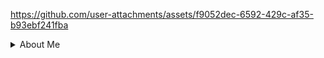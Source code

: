 


https://github.com/user-attachments/assets/f9052dec-6592-429c-af35-b93ebf241fba



<details><summary>About Me</summary>

The clip above is from the emulator that still exists here: https://mxoemu.info/ from The Matrix Online, there is a community on Discord for it, as you can see you are still able to load it up and I got superjumping going thanks as well to the contributions of those supporting the emulator.

❤️‍🔥    *heart of fire*

![399530907-63e98967-ba0b-4bd3-a269-bb9eb74a00ca](https://github.com/user-attachments/assets/056a6b47-e072-409b-92a7-341a4549047b)

During this time I made a community website of the many websites I made myself one was called dajwebs.com, it was a social website just for friends and games. I built websites for several gaming communities and contributed to designs to several marketplaces like themeforest, and built mxodreamwarriors.com (A Matrix Online MMO) group, I also played City of Heroes, Villains, and Guild Wars 1 etc. I had custom rendered characters that animated upon each page load in, was pretty cool, I helped set this up I remember was very fun (Unfortunately, I guess Sony Online Entertainment dropped the ball on possible more revenue or priorities changed I don't know but if anyone knows of a project like this upcoming please let me know I'm interested.  It was developed by a subsidiary Monolith before SOE was restructured twice following various trends.  I find software can be convoluted in its execution at scale with ironically low shelf life.  I wrote about this more in substack and X articles you may find through my profile on the left, where I was involved directly in these modding community trends with things like specific launchers and server testing, Sony Online was renamed briefly to Daybreak...):

![mxomybettermemories](https://github.com/user-attachments/assets/7af47f42-a7d2-41b8-a405-4e7f244633ab)

Some music I enjoy (the preview below is randomly cycling album artwork when you refresh this page):


[![spotify-github-profile](https://spotify-github-profile.kittinanx.com/api/view?uid=jimdzy&cover_image=true&theme=default&show_offline=false&background_color=430404&interchange=false&bar_color=000000&bar_color_cover=true)](https://open.spotify.com/user/jimdzy)

I've created well over 30+ websites in my lifetime: 
soulsofthefire.com (at one point averaged 1000+ visits a day)
checkeredraven.com (communities for guild wars and neverwinter)
A Saints Row 2 Website for the multiplayer mode run on a community forum utilizing php-bb
www.dajwebs.com and www.thejweb.com were once owned by me as well, jimsbr.com may go live later
the former were based on HTML and I developed them as PHP and HTML websites for friends.
I also utilized several different CMS software, Apache, MySQL, JavaScript, and much more usually self-hosting and building them all and either self-hosting them on my own machine or utilizing a friends web-hosting service who lives in the U.K.
There are several more I have worked on... Developers, Developers, Developers! lol 

Anyway,

I met very cool people while playing games I always enjoyed spending time with diverse groups of people, and I went on to work for RockstarGames and Ubisoft in my career before moving on to some other projects outside of gaming (though I still work on things like Overwatch 2 support on Mac in my spare time and am open to any projects like this)...

https://www.easterncustoms.com this was a soft opening with some on-demand store tech at the time, it exists on the Wayback Machine but is dissolved.
https://www.20XFive.com was the second LLC / sole proprietorship I paid for and is also now deprecated

The thought process behind it was century-long thinking such as in the Eastern Hemisphere there has been a better focus on low-time preference thinking I feel sometimes, whereas in the West-- it almost seems like maybe culturally we just tend to focus on one thing at once, just culture and communication. 

I have several projects currently I'm dabbling with and own a few domains for now:
https://www.bitcoincookie.com
https://www.sunbirdcomputers.com
https://www.sunbirdcomputer.com
https://www.gamingcomputer.bitcoin (this one does not resolve for most browsers yet it uses [unstoppable domains](https://unstoppabledomains.com/))
Depending on my workload sunbirdcomputer may become operational and propagate through cyberspace
I am a staunch advocate of using [BTCPayServer.org](https://btcpayserver.org/) as an open-source technology to empower individuals

My GitHub includes as well a lot of my backed up homework and then some, I made my own e-mail and I e-mailed all my high school homework to myself, as much as I could or remembered to. 

There are lots of cool readme possibilities, kind of like the old MySpace days when you think about it, 

"It's cool, it's just like a reflection of their personalities." - My High School Basketball Coach.



//In case you may have just stumbled upon my readme as a non-dev, learning computer science I highly recommend!  Usually, two forward slashes means this is a comment too at the beginning of this line :) or often a #, depending on the syntax of the language.  Albeit, many are similar with object-oriented principles.

Now time to sound conceited?
I animated my websites since Swish Max 2, these .swf files were fun in the earlier internet days.
Built most of my websites by just self-hosting them and using tools like FileZilla, cracked Adobe Photoshop CS2 before it was free (with the help of some U.K. friends :), they were English speakers often online the same time as me as I grew up a substantial time three hours ahead of GMT, teaching myself how to use computers (until now they teach us quicker).
PHP-Nuke was more aesthetically interesting as a Content Management System in my honest opinion, 
(I better preferred three-column layouts, the whole infinite scroll is too addicting in my honest opinion, there are times I believe we should give credit to the intelligence of our audiences.  I am apprehensive about the current state of frontend development at this current conjecture in our history, I feel it is too gate-keeped, as is a lot of computer science, when it doesn't need to be and could be more welcoming and user-friendly).

In my humble opinion, these are all foundational technologies that should be open-sourced, dependent on the product or source-available as reasonable licenses and business models prevail.  I believe this was touched on during a great discussion with Lex Fridman and Pieter Levels and I think I agreed greatly with Pieter on that sentiment: 
https://youtu.be/oFtjKbXKqbg?si=RNYb-qXKW56ps4Vp&t=7014

I also liked Notepad++ on Windows XP, and I learned to code cash registers in Visual Basic in high school, I always tried to focus, but watch out for those darn CD-ROM drives, 
I guess they make a nice cup holder? :P They are obviously cup holders, and not sandwich meat trays for balogna.
</details>
